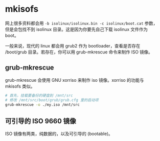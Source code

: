 # mkisofs

网上很多资料都会用 `-b isolinux/isolinux.bin -c isolinux/boot.cat` 参数，但是会包找不到 isolinux 目录。这是因为你要先自己下载 isolinux 文件作为 boot。

一般来说，现代的 linux 都会用 grub2 作为 bootloader，查看是否存在 /boot/grub 目录。若存在，你可以用 grub-mkrescue 命令来制作 ISO 镜像。

## grub-mkrescue

grub-mkrescue 会使用 GNU xorriso 来制作 iso 镜像。xorriso 的功能与 mkisofs 类似。

```sh
# 首先，挂载要备份的硬盘到 /mnt/src
# 修改 /mnt/src/boot/grub/grub.cfg 里的启动项
grub-mkrescue -o ./my.iso /mnt/src
```

## 可引导的 ISO 9660 镜像

ISO 镜像有两类，纯数据的，以及可引导的 (bootable)。
